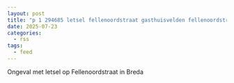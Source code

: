 ```yaml
---
layout: post
title: "p 1 294685 letsel fellenoordstraat gasthuisvelden fellenoordstraat breda"
date: 2025-07-23
categories: 
  - rss
tags: 
  - feed
---
```


Ongeval met letsel op Fellenoordstraat in Breda
